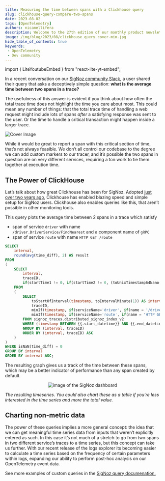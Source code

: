 ```yaml
---
title: Measuring the time between spans with a Clickhouse query
slug: clickhouse-query-compare-two-spans
date: 2023-08-02
tags: [OpenTelemetry]
authors: nicamellifera
description: Welcome to the 27th edition of our monthly product newsletter - SigNal 27! Our team shipped the much anticipated Trace and Logs Explorer. With the new Trace Explorer page, SigNoz is the most powerful open-source distributed trace product...
image: /img/blog/2023/08/clickhouse_query_cover-min.jpg
hide_table_of_contents: true
keywords:
 - OpenTelemetry
 - Dev community
---
```

import { LiteYoutubeEmbed } from "react-lite-yt-embed";

<head>
  <link rel="canonical" href="https://signoz.io/blog/clickhouse-query-compare-two-spans/"/>
</head>

In a recent conversation on our <a href = "https://signoz.io/docs/community/" rel="noopener noreferrer nofollow" target="_blank" >SigNoz community Slack</a>, a user shared their query that asks a deceptively simple question: **what is the average time between two spans in a trace?**

The usefulness of this answer is evident if you think about how often the total trace time does not highlight the time you care about most. This could mean any number of things: that the total trace time of handling a web request might include lots of spans *after* a satisfying response was sent to the user. Or the time to handle a critical transaction might happen inside a larger trace.

<!--truncate-->

![Cover Image](/img/blog/2023/08/clickhouse_query_cover-min.jpg)

While it would be great to report a span with this critical section of time, that’s not always feasible. We don’t all control our codebase to the degree we can add custom markers to our tracer, and it’s possible the two spans in question are on very different services, requiring a ton work to tie them together at execution time.

## The Power of ClickHouse

Let’s talk about how great Clickhouse has been for SigNoz. Adopted [just over two years ago](https://signoz.io/blog/clickhouse-storage-monitoring/), Clickhouse has enabled blazing speed and simple setup for SigNoz users. Clickhouse also enables queries like this, that aren’t possible in other monitoring tools.

This query plots the average time between 2 spans in a trace which satisfy

- span of service `driver` with name `/driver.DriverService/FindNearest` and a component name of `gRPC`
- span of service `route` with name `HTTP GET /route`

```sql
SELECT
    interval,
    round(avg(time_diff), 2) AS result
FROM
(
    SELECT
        interval,
        traceID,
        if(startTime1 != 0, if(startTime2 != 0, (toUnixTimestamp64Nano(startTime2) - toUnixTimestamp64Nano(startTime1)) / 1000000, nan), nan) AS time_diff
    FROM
    (
        SELECT
            toStartOfInterval(timestamp, toIntervalMinute(1)) AS interval,
            traceID,
            minIf(timestamp, if(serviceName='driver', if(name = '/driver.DriverService/FindNearest', if((stringTagMap['component']) = 'gRPC', true, false), false), false)) AS startTime1,
            minIf(timestamp, if(serviceName='route', if(name = 'HTTP GET /route', true, false), false)) AS startTime2
        FROM signoz_traces.distributed_signoz_index_v2
        WHERE (timestamp BETWEEN {{.start_datetime}} AND {{.end_datetime}}) AND (serviceName IN ('driver', 'route'))
        GROUP BY (interval, traceID)
        ORDER BY (interval, traceID) ASC
    )
)
WHERE isNaN(time_diff) = 0
GROUP BY interval
ORDER BY interval ASC;

```

The resulting graph gives us a track of the time between these spans, which may be a better indicator of performance than any span created by default.  

<figure data-zoomable align='center'>
    <img src="/img/blog/2023/08/time-gap.webp" alt="image of the SigNoz dashboard"/>
</figure>

*The resulting timeseries. You could also chart these as a table if you're less interested in the time series and more the total value.*

## Charting non-metric data

The power of these queries implies a more general concept: the idea that we can get meaningful time series data from inputs that weren’t explicitly entered as such. In this case it’s not much of a stretch to go from two spans in two different service’s traces to a time series, but this concept can take us further. With our recent release of the logs explorer its becoming easier to calculate a time series based on the frequency of certain parameters within logs, expanding our ability to perform post-hoc analysis on our OpenTelemetry event data.

See more examples of custom queries in the <a href = "https://signoz.io/docs/tutorial/writing-clickhouse-queries-in-dashboard/" rel="noopener noreferrer nofollow" target="_blank" >SigNoz query documenation.</a>
